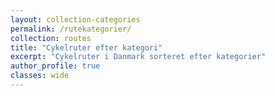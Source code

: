 ```yaml
---
layout: collection-categories
permalink: /rutekategorier/
collection: routes
title: "Cykelruter efter kategori"
excerpt: "Cykelruter i Danmark sorteret efter kategorier"
author_profile: true
classes: wide
---
```

